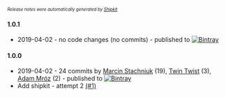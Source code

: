 <sup><sup>*Release notes were automatically generated by [Shipkit](http://shipkit.org/)*</sup></sup>

#### 1.0.1
 - 2019-04-02 - no code changes (no commits) - published to [![Bintray](https://img.shields.io/badge/Bintray-1.0.1-green.svg)](https://bintray.com/shipkit-bootstrap/bootstrap/maven/1.0.1)

#### 1.0.0
 - 2019-04-02 - 24 commits by [Marcin Stachniuk](https://github.com/mstachniuk) (19), [Twin Twist](https://github.com/TwinTwist) (3), [Adam Mróz](https://github.com/a-mroz) (2) - published to [![Bintray](https://img.shields.io/badge/Bintray-1.0.0-green.svg)](https://bintray.com/shipkit-bootstrap/bootstrap/maven/1.0.0)
 - Add shipkit - attempt 2 [(#1)](https://github.com/a-mroz/shipkit-workshop-14/pull/1)

